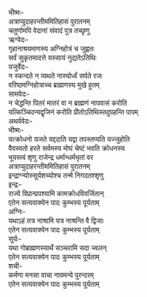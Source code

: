 भीष्मः-  
अत्राप्युदाहरन्तीममितिहासं पुरातनम्  
चतुर्णामपि वेदानां संवादं पुत्र तच्छृणु  
ऋग्वेदः-  
गृहानाश्रयमाणस्य अग्निहोत्रं च जुह्वतः  
सर्वं सुकृतमादत्ते यस्सायं नुद्यतेऽतिथिः  
यजुर्वेदः-  
न स्कन्दते न व्यथते नास्योर्ध्वं सर्पते रजः  
वरिष्ठमग्निहोत्राच्च ब्राह्मणस्य मुखे हुतम्  
सामवेदः-  
न चेद्धन्ति पितरं मातरं वा न ब्राह्मणं नापवासं करोति  
यत्किञ्चिदन्यद्वृजिनं करोति प्रीतोऽतिथिस्तदुपहन्ति पापम्  
अथर्ववेदः-  
भीष्मः-  
यत्क्रोधनो यजते यद्ददाति यद्वा तपस्तप्यति यज्जुहोति  
वैवस्वतो हरते सर्वमस्य मोघं चेष्टं भवति क्रोधनस्य   
भूयस्त्वं शृणु राजेन्द्र धर्मान्धर्मभृतां वर  
अत्राप्युदाहरन्तीममितिहासं पुरातनम्  
इन्द्राग्न्योस्सूर्यशच्योश्च तन्मे निगदतश्शृणु  
इन्द्रः-  
राज्ये विप्रान्प्रपश्यामि कामक्रोधविवर्जितान्  
एतेन सत्यवाक्येन पादः कुम्भस्य पूर्यताम्  
अग्निः-  
यथाऽहं तत्र नाश्रामि यत्र नाश्रन्ति वै द्विजाः   
एतेन सत्यवाक्येन पादः कुम्भस्य पूर्यताम्  
सूर्यः-  
यथा गोब्राह्मणस्यार्थे सञ्चरामि सदा ज्वलन्  
एतेन सत्यवाक्येन पादः कुम्भस्य पूर्यताम्  
शची-  
कर्मणा मनसा वाचा नावमन्ये पुरन्दरम्  
एतेन सत्यवाक्येन पादः कुम्भस्य पूर्यताम्  
